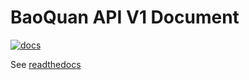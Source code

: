 # BaoQuan API V1 Document

[![docs](https://readthedocs.org/projects/docs/badge/?version=latest)](https://docs.baoquan.com/projects/v1/en/latest/)

See [readthedocs](https://docs.baoquan.com/projects/v1/en/latest/)